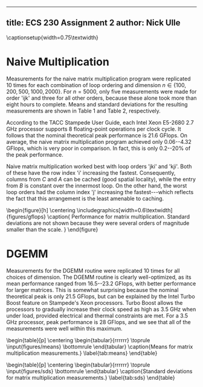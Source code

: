 
---
title: ECS 230 Assignment 2
author: Nick Ulle
---
\captionsetup{width=0.75\textwidth}

# Naive Multiplication

Measurements for the naive matrix multiplication program were replicated 10
times for each combination of loop ordering and dimension
$n \in \{100, 200, 500, 1000, 2000\}$.
For $n = 5000$, only five measurements were made for order 'ijk' and three for
all other orders, because these alone took more than eight hours to complete.
Means and standard deviations for the resulting measurements are shown in 
Table 1 and Table 2, respectively.

According to the TACC Stampede User Guide, each Intel Xeon E5-2680 2.7 GHz
processor supports 8 floating-point operations per clock cycle. It follows that
the nominal theoretical peak performance is 21.6 GFlops. On average, the naive
matrix multiplication program achieved only 0.06--4.32 GFlops, which is very
poor in comparison. In fact, this is only 0.2--20\% of the peak performance.

Naive matrix multiplication worked best with loop orders 'jki' and 'kji'. Both
of these have the row index 'i' increasing the fastest. Consequently, columns
from $C$ and $A$ can be cached (good spatial locality), while the entry from
$B$ is constant over the innermost loop. On the other hand, the worst loop
orders had the column index 'j' increasing the fastest---which reflects the
fact that this arrangement is the least amenable to caching.

\begin{figure}[h]
    \centering
    \includegraphics[width=0.6\textwidth]{figures/gflops}
    \caption{
    Performance for matrix multiplication. Standard deviations are not shown 
    because they were several orders of magnitude smaller than the scale.
    }
\end{figure}

# DGEMM

Measurements for the DGEMM routine were replicated 10 times for all choices of
dimension. The DGEMM routine is clearly well-optimized, as its mean performance
ranged from 16.5--23.2 GFlops, with better performance for larger matrices.
This is somewhat surprising because the nominal theoretical peak is only 21.5
GFlops, but can be explained by the Intel Turbo Boost feature on Stampede's
Xeon processors. Turbo Boost allows the processors to gradually increase their
clock speed as high as 3.5 GHz when under load, provided electrical and
thermal constraints are met. For a 3.5 GHz processor, peak performance is 28
GFlops, and we see that all of the measurements were well within this maximum.

\begin{table}[p]
    \centering
    \begin{tabular}{rrrrrr}
    \toprule
    \input{figures/means}
    \bottomrule
    \end{tabular}
    \caption{Means for matrix multiplication measurements.}
    \label{tab:means}
\end{table}

\begin{table}[p]
    \centering
    \begin{tabular}{rrrrrr}
    \toprule
    \input{figures/sds}
    \bottomrule
    \end{tabular}
    \caption{Standard deviations for matrix multiplication measurements.}
    \label{tab:sds}
\end{table}
